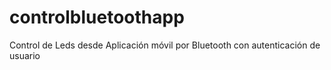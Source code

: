 # controlbluetoothapp
Control de Leds desde Aplicación móvil por Bluetooth con autenticación de usuario
